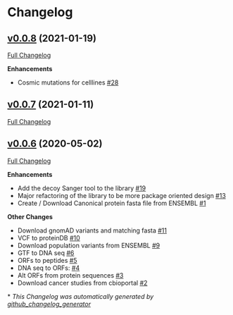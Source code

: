 # Changelog

## [v0.0.8](https://github.com/bigbio/py-pgatk/tree/v0.0.8) (2021-01-19)

[Full Changelog](https://github.com/bigbio/py-pgatk/compare/v0.0.7...v0.0.8)

**Enhancements**

- Cosmic mutations for celllines  [\#28](https://github.com/bigbio/py-pgatk/issues/28)

## [v0.0.7](https://github.com/bigbio/py-pgatk/tree/v0.0.7) (2021-01-11)

[Full Changelog](https://github.com/bigbio/py-pgatk/compare/v0.0.6...v0.0.7)

## [v0.0.6](https://github.com/bigbio/py-pgatk/tree/v0.0.6) (2020-05-02)

[Full Changelog](https://github.com/bigbio/py-pgatk/compare/a531eaf337da65cee25d7867b42da24f999055f3...v0.0.6)

**Enhancements**

- Add the decoy Sanger tool to the library  [\#19](https://github.com/bigbio/py-pgatk/issues/19)
- Major refactoring of the library to be more package oriented design [\#13](https://github.com/bigbio/py-pgatk/issues/13)
- Create / Download Canonical protein fasta file from ENSEMBL  [\#1](https://github.com/bigbio/py-pgatk/issues/1)

**Other&nbsp;Changes**

- Download gnomAD variants and matching fasta [\#11](https://github.com/bigbio/py-pgatk/issues/11)
- VCF to proteinDB [\#10](https://github.com/bigbio/py-pgatk/issues/10)
- Download population variants from ENSEMBL [\#9](https://github.com/bigbio/py-pgatk/issues/9)
- GTF to DNA seq [\#6](https://github.com/bigbio/py-pgatk/issues/6)
- ORFs to peptides [\#5](https://github.com/bigbio/py-pgatk/issues/5)
- DNA seq to ORFs: [\#4](https://github.com/bigbio/py-pgatk/issues/4)
- Alt ORFs from protein sequences [\#3](https://github.com/bigbio/py-pgatk/issues/3)
- Download cancer studies from cbioportal [\#2](https://github.com/bigbio/py-pgatk/issues/2)



\* *This Changelog was automatically generated by [github_changelog_generator](https://github.com/github-changelog-generator/github-changelog-generator)*
